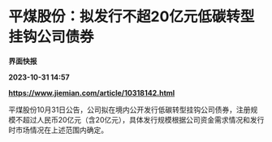 # 平煤股份：拟发行不超20亿元低碳转型挂钩公司债券
**界面快报**

**2023-10-31 14:57**

**https://www.jiemian.com/article/10318142.html**

平煤股份10月31日公告，公司拟在境内公开发行低碳转型挂钩公司债券，注册规模不超过人民币20亿元（含20亿元），具体发行规模根据公司资金需求情况和发行时市场情况在上述范围内确定。